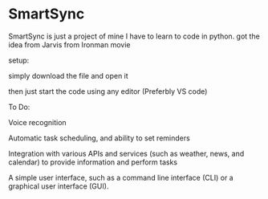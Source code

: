 # SmartSync

SmartSync is just a project of mine I have to learn to code in python. got the idea from Jarvis from Ironman movie

setup:

simply download the file and open it

then just start the code using any editor (Preferbly VS code)


To Do:

Voice recognition

Automatic task scheduling, and ability to set reminders

Integration with various APIs and services (such as weather, news, and calendar) to provide information and perform tasks

A simple user interface, such as a command line interface (CLI) or a graphical user interface (GUI).

